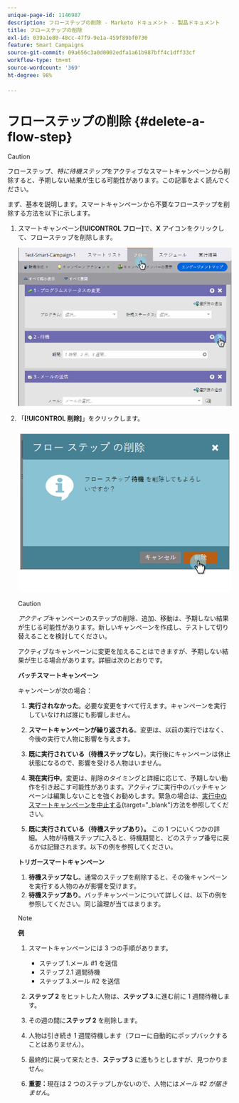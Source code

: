 ```yaml
---
unique-page-id: 1146987
description: フローステップの削除 - Marketo ドキュメント - 製品ドキュメント
title: フローステップの削除
exl-id: 039a1e80-48cc-47f9-9e1a-459f89bf0730
feature: Smart Campaigns
source-git-commit: 09a656c3a0d0002edfa1a61b987bff4c1dff33cf
workflow-type: tm+mt
source-wordcount: '369'
ht-degree: 98%

---
```


# フローステップの削除 {#delete-a-flow-step}

>[!CAUTION]
>
>フローステップ、_特に待機ステップ_&#x200B;をアクティブなスマートキャンペーンから削除すると、予期しない結果が生じる可能性があります。この記事をよく読んでください。

まず、基本を説明します。スマートキャンペーンから不要なフローステップを削除する方法を以下に示します。

1. スマートキャンペーン&#x200B;**[!UICONTROL フロー]**&#x200B;で、**X** アイコンをクリックして、フローステップを削除します。

   ![](assets/delete-a-flow-step-1.png)

1. 「**[!UICONTROL 削除]**」をクリックします。

   ![](assets/delete-a-flow-step-2.png)

   >[!CAUTION]
   >
   >_アクティブ_&#x200B;キャンペーンのステップの削除、追加、移動は、予期しない結果が生じる可能性があります。新しいキャンペーンを作成し、テストして切り替えることを検討してください。

   アクティブなキャンペーンに変更を加えることはできますが、予期しない結果が生じる場合があります。詳細は次のとおりです。

   **バッチスマートキャンペーン**

   キャンペーンが次の場合：

   1. **実行されなかった**。必要な変更をすべて行えます。キャンペーンを実行していなければ誰にも影響しません。
   1. **スマートキャンペーンが繰り返される**。変更は、以前の実行ではなく、今後の実行で人物に影響を与えます。
   1. **既に実行されている（待機ステップなし）**。実行後にキャンペーンは休止状態になるので、影響を受ける人物はいません。
   1. **現在実行中**。変更は、削除のタイミングと詳細に応じて、予期しない動作を引き起こす可能性があります。アクティブに実行中のバッチキャンペーンは編集しないことを強くお勧めします。緊急の場合は、[実行中のスマートキャンペーンを中止する](/help/marketo/product-docs/core-marketo-concepts/smart-campaigns/using-smart-campaigns/abort-a-smart-campaign.md){target="_blank"}方法を参照してください。

   1. **既に実行されている（待機ステップあり）。** この 1 つにいくつかの詳細。
人物が待機ステップに入ると、待機期間と、どのステップ番号に戻るかは記録されます。以下の例を参照してください。

   **トリガースマートキャンペーン**

   1. **待機ステップなし**。通常のステップを削除すると、その後キャンペーンを実行する人物のみが影響を受けます。
   1. **待機ステップあり**。バッチキャンペーンについて詳しくは、以下の例を参照してください。同じ論理が当てはまります。

   >[!NOTE]
   >
   >**例**
   >
   >1. スマートキャンペーンには 3 つの手順があります。
   >    * ステップ 1.メール #1 を送信
   >    * ステップ 2.1 週間待機
   >    * ステップ 3.メール #2 を送信
   >
   >1. **ステップ 2** をヒットした人物は、**ステップ 3**.に進む前に 1 週間待機します。
   >1. その週の間に&#x200B;**ステップ 2** を削除します。
   >1. 人物は引き続き 1 週間待機します（フローに自動的にポップバックすることはありません）。
   >1. 最終的に戻って来たとき、**ステップ 3** に進もうとしますが、見つかりません。
   >1. **重要：**&#x200B;現在は 2 つのステップしかないので、人物には&#x200B;_メール #2 が届きません_。
